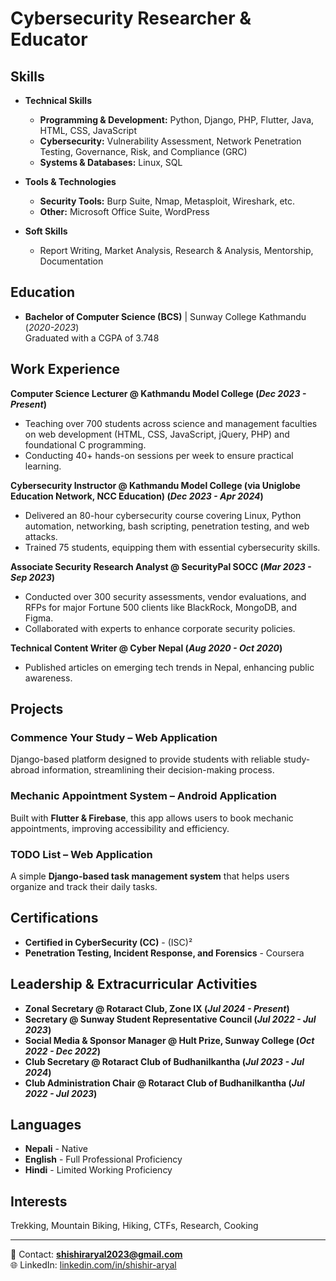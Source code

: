 # Cybersecurity Researcher & Educator

## Skills  

- **Technical Skills**  
  - **Programming & Development:** Python, Django, PHP, Flutter, Java, HTML, CSS, JavaScript  
  - **Cybersecurity:** Vulnerability Assessment, Network Penetration Testing, Governance, Risk, and Compliance (GRC)  
  - **Systems & Databases:** Linux, SQL  

- **Tools & Technologies**  
  - **Security Tools:** Burp Suite, Nmap, Metasploit, Wireshark, etc.  
  - **Other:** Microsoft Office Suite, WordPress  

- **Soft Skills**  
  - Report Writing, Market Analysis, Research & Analysis, Mentorship, Documentation


## Education
- **Bachelor of Computer Science (BCS)** | Sunway College Kathmandu (_2020-2023_)  
  Graduated with a CGPA of 3.748

## Work Experience
**Computer Science Lecturer @ Kathmandu Model College (_Dec 2023 - Present_)**  
- Teaching over 700 students across science and management faculties on web development (HTML, CSS, JavaScript, jQuery, PHP) and foundational C programming.
- Conducting 40+ hands-on sessions per week to ensure practical learning.

**Cybersecurity Instructor @ Kathmandu Model College (via Uniglobe Education Network, NCC Education) (_Dec 2023 - Apr 2024_)**  
- Delivered an 80-hour cybersecurity course covering Linux, Python automation, networking, bash scripting, penetration testing, and web attacks.
- Trained 75 students, equipping them with essential cybersecurity skills.

**Associate Security Research Analyst @ SecurityPal SOCC (_Mar 2023 - Sep 2023_)**  
- Conducted over 300 security assessments, vendor evaluations, and RFPs for major Fortune 500 clients like BlackRock, MongoDB, and Figma.
- Collaborated with experts to enhance corporate security policies.

**Technical Content Writer @ Cyber Nepal (_Aug 2020 - Oct 2020_)**  
- Published articles on emerging tech trends in Nepal, enhancing public awareness.

## Projects
### Commence Your Study – Web Application
Django-based platform designed to provide students with reliable study-abroad information, streamlining their decision-making process.


### Mechanic Appointment System – Android Application
Built with **Flutter & Firebase**, this app allows users to book mechanic appointments, improving accessibility and efficiency.


### TODO List – Web Application
A simple **Django-based task management system** that helps users organize and track their daily tasks.


## Certifications
- **Certified in CyberSecurity (CC)** - (ISC)²  
- **Penetration Testing, Incident Response, and Forensics** - Coursera  

## Leadership & Extracurricular Activities
- **Zonal Secretary @ Rotaract Club, Zone IX (_Jul 2024 - Present_)**
- **Secretary @ Sunway Student Representative Council (_Jul 2022 - Jul 2023_)**
- **Social Media & Sponsor Manager @ Hult Prize, Sunway College (_Oct 2022 - Dec 2022_)**
- **Club Secretary @ Rotaract Club of Budhanilkantha (_Jul 2023 - Jul 2024_)**
- **Club Administration Chair @ Rotaract Club of Budhanilkantha (_Jul 2022 - Jul 2023_)**

## Languages
- **Nepali** - Native  
- **English** - Full Professional Proficiency  
- **Hindi** - Limited Working Proficiency  

## Interests
Trekking, Mountain Biking, Hiking, CTFs, Research, Cooking

---

📧 Contact: **shishiraryal2023@gmail.com**  
🌐 LinkedIn: [linkedin.com/in/shishir-aryal](https://linkedin.com/in/shishir-aryal)  

